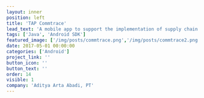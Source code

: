 ```yaml
---
layout: inner
position: left
title: 'TAP Commtrace'
lead_text: 'A mobile app to support the implementation of supply chain traceability in agriculture. I helped the team by taking on some frontend tasks.'
tags: ['Java', 'Android SDK']
featured_image: ['/img/posts/commtrace.png','/img/posts/commtrace2.png']
date: 2017-05-01 00:00:00
categories: ['Android']
project_link: ''
button_icon: ''
button_text: ''
order: 14
visible: 1
company: 'Aditya Arta Abadi, PT'
---
```

<!---
to trace the value chain of farming products as they move from the field to the buyer
--!>